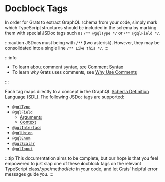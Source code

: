 # Docblock Tags

In order for Grats to extract GraphQL schema from your code, simply mark which TypeScript structures should be included in the schema by marking them with special JSDoc tags such as `/** @gqlType */` or `/** @gqlField */`.

:::caution
JSDocs must being with `/**` (two asterisk). However, they may be consolidated into a single line `/** Like this */`.
:::

:::info

- To learn about comment syntax, see [Comment Syntax](../01-getting-started/04-comment-syntax.md)
- To learn _why_ Grats uses comments, see [Why Use Comments](../06-faq/02-why-use-comments.md)

:::

Each tag maps directly to a concept in the GraphQL [Schema Definition Language](https://graphql.org/learn/schema/) (SDL). The following JSDoc tags are supported:

- [`@gqlType`](./01-types.mdx)
- [`@gqlField`](./02-fields.mdx)
  - [Arguments](./03-arguments.mdx)
  - [Context](./04-context.mdx)
- [`@gqlInterface`](./05-interfaces.mdx)
- [`@gqlUnion`](./06-unions.mdx)
- [`@gqlEnum`](./07-enums.mdx)
- [`@gqlScalar`](./08-scalars.mdx)
- [`@gqlInput`](./09-inputs.mdx)

:::tip
This documentation aims to be complete, but our hope is that you feel empowered to just slap one of these docblock tags on the relevant TypeScript class/type/method/etc in your code, and let Grats' helpful error messages guide you.
:::
